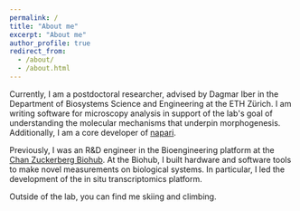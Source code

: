 ```yaml
---
permalink: /
title: "About me"
excerpt: "About me"
author_profile: true
redirect_from: 
  - /about/
  - /about.html
---
```


Currently, I am a postdoctoral researcher, advised by Dagmar Iber in the Department of Biosystems Science and Engineering at the ETH Zürich. I am writing software for microscopy analysis in support of the lab's goal of understanding the molecular mechanisms that underpin morphogenesis. Additionally, I am a core developer of [napari](https://github.com/napari/napari).

Previously, I was an R&D engineer in the Bioengineering platform at the [Chan Zuckerberg Biohub](https://www.czbiohub.org/). At the Biohub, I built hardware and software tools to make novel measurements on biological systems. In particular, I led the development of the in situ transcriptomics platform.


Outside of the lab, you can find me skiing and climbing.
